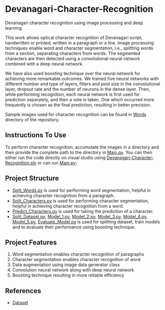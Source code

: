 # Devanagari-Character-Recognition
Devanagari character recognition using image processing and deep learning

This work allows optical character recognition of Devanagari script, handwritten or printed, written in a paragraph or a line. Image processing techniques enable word and character segmentation, i.e., splitting words from a section, separating characters from words. The segmented characters are then detected using a convolutional neural network combined with a deep neural network.

We have also used boosting technique over the neural network for achieving more remarkable outcomes. We trained five neural networks with different number and type of layers, filters and pool size in the convolutional layer, dropout rate and the number of neurons in the dense layer. Then, while performing recognition, each neural network is first used for prediction separately, and then a vote is taken. One which occurred more frequently is chosen as the final prediction, resulting in better precision.

Sample images used for character recognition can be found in [Words](https://github.com/milind-prajapat/Devanagari-Character-Recognition/tree/main/Words) directory of the repository.

## Instructions To Use
To perform character recognition, accumulate the images in a directory and then provide the complete path to the directory in [Main.py](https://github.com/milind-prajapat/Devanagari-Character-Recognition/blob/main/Main.py).
You can then either run the code directly on visual studio using [Devanagari-Character-Recognition.sln](https://github.com/milind-prajapat/Devanagari-Character-Recognition/blob/main/Devanagari-Character-Recognition.sln) or can run [Main.py](https://github.com/milind-prajapat/Devanagari-Character-Recognition/blob/main/Main.py).

## Project Structure
* [Split_Words.py](https://github.com/milind-prajapat/Devanagari-Character-Recognition/blob/main/Split_Words.py) is used for performing word segmentation, helpful in achieving character recognition from a paragraph.
* [Split_Characters.py](https://github.com/milind-prajapat/Devanagari-Character-Recognition/blob/main/Split_Characters.py) is used for performing character segmentation, helpful in achieving character recognition from a word.
* [Predict_Characters.py](https://github.com/milind-prajapat/Devanagari-Character-Recognition/blob/main/Predict_Characters.py) is used for taking the prediction of a character.
* [Split_Dataset.py](https://github.com/milind-prajapat/Devanagari-Character-Recognition/blob/main/Split_Dataset.py), [Model_1.py](https://github.com/milind-prajapat/Devanagari-Character-Recognition/blob/main/Model_1.py), [Model_2.py](https://github.com/milind-prajapat/Devanagari-Character-Recognition/blob/main/Model_2.py), [Model_3.py](https://github.com/milind-prajapat/Devanagari-Character-Recognition/blob/main/Model_3.py), [Model_4.py](https://github.com/milind-prajapat/Devanagari-Character-Recognition/blob/main/Model_4.py), [Model_5.py](https://github.com/milind-prajapat/Devanagari-Character-Recognition/blob/main/Model_5.py), [Evaluate_Model.py](https://github.com/milind-prajapat/Devanagari-Character-Recognition/blob/main/Evaluate_Model.py) is used for splitting dataset, train models and to evaluate their performance using boosting technique.

## Project Features
1. Word segmentation enables character recognition of paragraphs
2. Character segmentation enables character recognition of word
3. Data augmentation using image data generator class
4. Convolution neural network along with deep neural network
5. Boosting technique resulting in more reliable efficiency

## References
* [Dataset](https://drive.google.com/file/d/1ne6XP-Js_JK3PnatCQSJW_hCWQ4JLWkB/view?usp=sharing)
